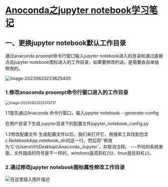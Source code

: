 # **<u>Anoconda之jupyter notebook学习笔记</u>**

## 一、更换jupyter notebook默认工作目录

通过anaconda proompt命令行窗口输入jupyter notebook进入的目录和通过直接点击jupyter notebook图标进入的工作目录，如果要修改的话，是需要各自单独修改的。

![image-20220823223625405](C:\Users\lt\AppData\Roaming\Typora\typora-user-images\image-20220823223625405.png)



### 1.修改anaconda proompt命令行窗口进入的工作目录

<img src="C:\Users\lt\AppData\Roaming\Typora\typora-user-images\image-20220823222013717.png" alt="image-20220823222013717" style="zoom: 80%;" />

1.1首先通过Anaconda 命令行窗口，输入jupyter notebook --generate-config

在用户目录下生成.jupyter目录下的配置文件jupyter_notebook_config.py

1.2修改配置文件
生成配置文件以后，我们来打开它，用搜索工具找到包含c.NotebookApp.notebook_dir的这一行。然后将''修改为'C:\\\Users\\\lt\\\Desktop\\\Anaconda_Jupyter'，并取消注释。
---不同的系统里面，文件路径的符号是不一样的，windows是双斜杠(\\\\)，linux是反斜杠(/)。

### 2.通过修改jupyter notebook图标属性修改工作目录



![在这里插入图片描述](https://img-blog.csdnimg.cn/20200623165612674.png?x-oss-process=image/watermark,type_ZmFuZ3poZW5naGVpdGk,shadow_10,text_aHR0cHM6Ly9ibG9nLmNzZG4ubmV0L2N1dGVfYm95Xw==,size_16,color_FFFFFF,t_70)